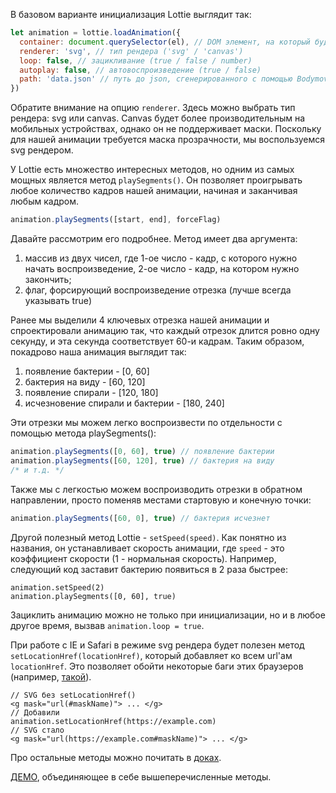 В базовом варианте инициализация Lottie выглядит так:

```js
let animation = lottie.loadAnimation({
  container: document.querySelector(el), // DOM элемент, на который будет повешен Lottie
  renderer: 'svg', // тип рендера ('svg' / 'canvas')
  loop: false, // зацикливание (true / false / number)
  autoplay: false, // автовоспроизведение (true / false)
  path: 'data.json' // путь до json, сгенерированного с помощью Bodymovin
})
```

Обратите внимание на опцию `renderer`. Здесь можно выбрать тип рендера: svg или canvas. Canvas будет более производительным на мобильных устройствах, однако он не поддерживает маски. Поскольку для нашей анимации требуется маска прозрачности, мы воспользуемся svg рендером.

У Lottie есть множество интересных методов, но одним из самых мощных является метод `playSegments()`. Он позволяет проигрывать любое количество кадров нашей анимации, начиная и заканчивая любым кадром.

```js
animation.playSegments([start, end], forceFlag)
```

Давайте рассмотрим его подробнее. Метод имеет два аргумента: 
1. массив из двух чисел, где 1-ое число - кадр, с которого нужно начать воспроизведение, 2-ое число - кадр, на котором нужно закончить;
1. флаг, форсирующий воспроизведение отрезка (лучше всегда указывать true)

Ранее мы выделили 4 ключевых отрезка нашей анимации и спроектировали анимацию так, что каждый отрезок длится ровно одну секунду, и эта секунда соответствует 60-и кадрам. Таким образом, покадрово наша анимация выглядит так:

1. появление бактерии - [0, 60]
1. бактерия на виду - [60, 120]
1. появление спирали - [120, 180]
1. исчезновение спирали и бактерии - [180, 240]

Эти отрезки мы можем легко воспроизвести по отдельности с помощью метода playSegments():

```js
animation.playSegments([0, 60], true) // появление бактерии
animation.playSegments([60, 120], true) // бактерия на виду
/* и т.д. */
```

Также мы с легкостью можем воспроизводить отрезки в обратном направлении, просто поменяв местами стартовую и конечную точки:

```js
animation.playSegments([60, 0], true) // бактерия исчезнет
```

Другой полезный метод Lottie - `setSpeed(speed)`. Как понятно из названия, он устанавливает скорость анимации, где `speed` - это коэффициент скорости (1 - нормальная скорость). Например, следующий код заставит бактерию появиться в 2 раза быстрее:

```
animation.setSpeed(2)
animation.playSegments([0, 60], true)
```

Зациклить анимацию можно не только при инициализации, но и в любое другое время, вызвав `animation.loop = true`.

При работе с IE и Safari в режиме svg рендера будет полезен метод `setLocationHref(locationHref)`, который добавляет ко всем url'ам `locationHref`. Это позволяет обойти некоторые баги этих браузеров (например, [такой](https://github.com/airbnb/lottie-web/issues/360)).

```
// SVG без setLocationHref()
<g mask="url(#maskName)"> ... </g>
// Добавили
animation.setLocationHref(https://example.com)
// SVG стало
<g mask="url(https://example.com#maskName)"> ... </g>
```

Про остальные методы можно почитать в [доках](http://airbnb.io/lottie/web/getting-started.html#usage).

[ДЕМО](https://ncer.github.io/bodymovin-lottie-tutorial/), объединяющее в себе вышеперечисленные методы.
